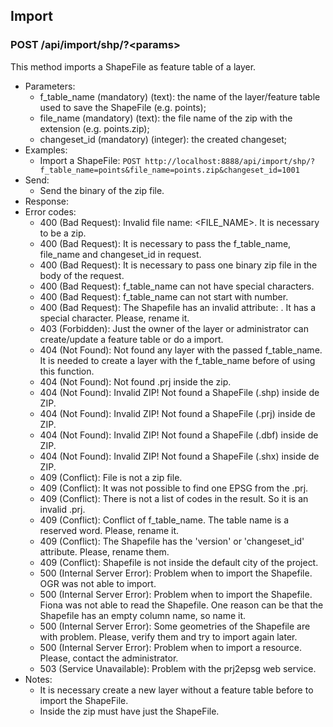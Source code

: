 ## Import


### POST /api/import/shp/?\<params>

This method imports a ShapeFile as feature table of a layer.
- Parameters:
    - f_table_name (mandatory) (text): the name of the layer/feature table used to save the ShapeFile (e.g. points);
    - file_name (mandatory) (text): the file name of the zip with the extension (e.g. points.zip);
    - changeset_id (mandatory) (integer): the created changeset;
- Examples:
    - Import a ShapeFile: ```POST http://localhost:8888/api/import/shp/?f_table_name=points&file_name=points.zip&changeset_id=1001```
- Send:
    - Send the binary of the zip file.
- Response:
- Error codes:
    - 400 (Bad Request): Invalid file name: \<FILE_NAME\>. It is necessary to be a zip.
    - 400 (Bad Request): It is necessary to pass the f_table_name, file_name and changeset_id in request.
    - 400 (Bad Request): It is necessary to pass one binary zip file in the body of the request.
    - 400 (Bad Request): f_table_name can not have special characters.
    - 400 (Bad Request): f_table_name can not start with number.
    - 400 (Bad Request): The Shapefile has an invalid attribute: <ATTRIBUTE>. It has a special character. Please, rename it.
    - 403 (Forbidden): Just the owner of the layer or administrator can create/update a feature table or do a import.
    - 404 (Not Found): Not found any layer with the passed f_table_name. It is needed to create a layer with the f_table_name before of using this function.
    - 404 (Not Found): Not found .prj inside the zip.
    - 404 (Not Found): Invalid ZIP! Not found a ShapeFile (.shp) inside de ZIP.
    - 404 (Not Found): Invalid ZIP! Not found a ShapeFile (.prj) inside de ZIP.
    - 404 (Not Found): Invalid ZIP! Not found a ShapeFile (.dbf) inside de ZIP.
    - 404 (Not Found): Invalid ZIP! Not found a ShapeFile (.shx) inside de ZIP.
    - 409 (Conflict): File is not a zip file.
    - 409 (Conflict): It was not possible to find one EPSG from the .prj.
    - 409 (Conflict): There is not a list of codes in the result. So it is an invalid .prj.
    - 409 (Conflict): Conflict of f_table_name. The table name is a reserved word. Please, rename it.
    - 409 (Conflict): The Shapefile has the 'version' or 'changeset_id' attribute. Please, rename them.
    - 409 (Conflict): Shapefile is not inside the default city of the project.
    - 500 (Internal Server Error): Problem when to import the Shapefile. OGR was not able to import.
    - 500 (Internal Server Error): Problem when to import the Shapefile. Fiona was not able to read the Shapefile. One reason can be that the Shapefile has an empty column name, so name it.
    - 500 (Internal Server Error): Some geometries of the Shapefile are with problem. Please, verify them and try to import again later.
    - 500 (Internal Server Error): Problem when to import a resource. Please, contact the administrator.
    - 503 (Service Unavailable): Problem with the prj2epsg web service.
- Notes:
    - It is necessary create a new layer without a feature table before to import the ShapeFile.
    - Inside the zip must have just the ShapeFile.

